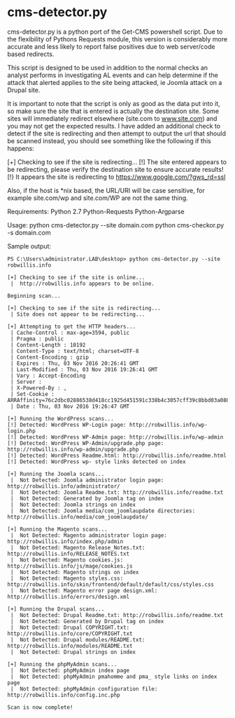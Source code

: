 # cms-detector.py

cms-detector.py is a python port of the Get-CMS powershell script. Due to the flexibility of Pythons Requests module, this version is considerably more accurate and less likely to report false positives due to web server/code based redirects.

This script is designed to be used in addition to the normal checks an analyst performs in investigating AL events and can help determine if the attack that alerted applies to the site being attacked, ie Joomla attack on a Drupal site.

It is important to note that the script is only as good as the data put into it, so make sure the site that is entered is actually the destination site. Some sites will immediately redirect elsewhere (site.com to www.site.com) and you may not get the expected results. I have added an additional check to detect if the site is redirecting and then attempt to output the url that should be scanned instead, you should see something like the following if this happens:

[+] Checking to see if the site is redirecting...
[!] The site entered appears to be redirecting, please verify the destination site to ensure accurate results!
[!} It appears the site is redirecting to https://www.google.com/?gws_rd=ssl

Also, if the host is *nix based, the URL/URI will be case sensitive, for example site.com/wp and site.com/WP are not the same thing. 

Requirements:
Python 2.7
Python-Requests
Python-Argparse

Usage:
python cms-detector.py --site domain.com
python cms-checkor.py -s domain.com

Sample output:
```
PS C:\Users\administrator.LAB\desktop> python cms-detector.py --site robwillis.info

[+] Checking to see if the site is online...
 |  http://robwillis.info appears to be online.

Beginning scan...

[+] Checking to see if the site is redirecting...
 | Site does not appear to be redirecting...

[+] Attempting to get the HTTP headers...
 | Cache-Control : max-age=3594, public
 | Pragma : public
 | Content-Length : 10192
 | Content-Type : text/html; charset=UTF-8
 | Content-Encoding : gzip
 | Expires : Thu, 03 Nov 2016 20:26:41 GMT
 | Last-Modified : Thu, 03 Nov 2016 19:26:41 GMT
 | Vary : Accept-Encoding
 | Server :
 | X-Powered-By : ,
 | Set-Cookie : ARRAffinity=76c2dbc02886538d418cc1925d451591c338b4c3057cff39c8bbd03a0804d855;Path=/;Domain=robwillis.info
 | Date : Thu, 03 Nov 2016 19:26:47 GMT

[+] Running the WordPress scans...
[!] Detected: WordPress WP-Login page: http://robwillis.info/wp-login.php
[!] Detected: WordPress WP-Admin page: http://robwillis.info/wp-admin
[!] Detected: WordPress WP-Admin/upgrade.php page: http://robwillis.info/wp-admin/upgrade.php
[!] Detected: WordPress Readme.html: http://robwillis.info/readme.html
[!] Detected: WordPress wp- style links detected on index

[+] Running the Joomla scans...
 |  Not Detected: Joomla administrator login page: http://robwillis.info/administrator/
 |  Not Detected: Joomla Readme.txt: http://robwillis.info/readme.txt
 |  Not Detected: Generated by Joomla tag on index
 |  Not Detected: Joomla strings on index
 |  Not Detected: Joomla media/com_joomlaupdate directories: http://robwillis.info/media/com_joomlaupdate/

[+] Running the Magento scans...
 |  Not Detected: Magento administrator login page: http://robwillis.info/index.php/admin
 |  Not Detected: Magento Release_Notes.txt: http://robwillis.info/RELEASE_NOTES.txt
 |  Not Detected: Magento cookies.js: http://robwillis.info/js/mage/cookies.js
 |  Not Detected: Magento strings on index
 |  Not Detected: Magento styles.css: http://robwillis.info/skin/frontend/default/default/css/styles.css
 |  Not Detected: Magento error page design.xml: http://robwillis.info/errors/design.xml

[+] Running the Drupal scans...
 |  Not Detected: Drupal Readme.txt: http://robwillis.info/readme.txt
 |  Not Detected: Generated by Drupal tag on index
 |  Not Detected: Drupal COPYRIGHT.txt: http://robwillis.info/core/COPYRIGHT.txt
 |  Not Detected: Drupal modules/README.txt: http://robwillis.info/modules/README.txt
 |  Not Detected: Drupal strings on index

[+] Running the phpMyAdmin scans...
 |  Not Detected: phpMyAdmin index page
 |  Not Detected: phpMyAdmin pmahomme and pma_ style links on index page
 |  Not Detected: phpMyAdmin configuration file: http://robwillis.info/config.inc.php

Scan is now complete!
```

